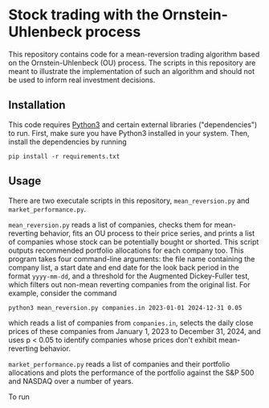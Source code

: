 # Stock trading with the Ornstein-Uhlenbeck process
This repository contains code for a mean-reversion trading algorithm based on the Ornstein-Uhlenbeck (OU) process. The scripts in this repository are meant to illustrate the implementation of such an algorithm and should not be used to inform real investment decisions.

## Installation
This code requires [Python3](https://www.python.org/downloads/) and certain external libraries ("dependencies") to run. First, make sure you have Python3 installed in your system. Then, install the dependencies by running 
```
pip install -r requirements.txt
```

## Usage
There are two executale scripts in this repository, `mean_reversion.py` and `market_performance.py`. 

`mean_reversion.py` reads a list of companies, checks them for mean-reverting behavior, fits an OU process to their price series, and prints a list of companies whose stock can be potentially bought or shorted. This script outputs recommended portfolio allocations for each company too. This program takes four command-line arguments: the file name containing the company list, a start date and end date for the look back period in the format `yyyy-mm-dd`, and a threshold for the Augmented Dickey-Fuller test, which filters out non-mean reverting companies from the original list. For example, consider the command

```
python3 mean_reversion.py companies.in 2023-01-01 2024-12-31 0.05
```
which reads a list of companies from `companies.in`, selects the daily close prices of these companies from January 1, 2023 to December 31, 2024, and uses p < 0.05 to identify companies whose prices don't exhibit mean-reverting behavior.

`market_performance.py` reads a list of companies and their portfolio allocations and plots the performance of the portfolio against the S&P 500 and NASDAQ over a number of years. 

To run 
